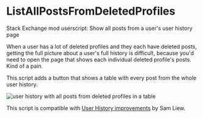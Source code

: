 # ListAllPostsFromDeletedProfiles
Stack Exchange mod userscript: Show all posts from a user's user history page

When a user has a lot of deleted profiles and they each have deleted posts, getting the full picture about a user's full history is difficult, because you'd need to open the page that shows each individual deleted profile's posts. Kind of a pain.

This script adds a button that shows a table with every post from the whole user history.

![user history with all posts from deleted profiles in a table](https://i.imgur.com/9dA8dfI.gif)

This script is compatible with [User History improvements](https://github.com/samliew/SO-mod-userscripts/blob/master/README.md#user-history-improvements-) by Sam Liew.
